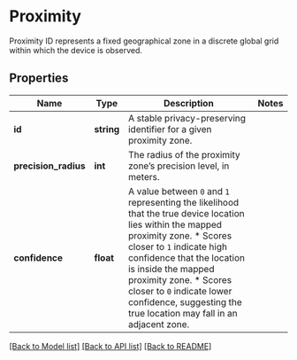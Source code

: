 # Proximity
Proximity ID represents a fixed geographical zone in a discrete global grid within which the device is observed.



## Properties
Name | Type | Description | Notes
------------ | ------------- | ------------- | -------------
**id** | **string** | A stable privacy-preserving identifier for a given proximity zone. | 
**precision_radius** | **int** | The radius of the proximity zone’s precision level, in meters. | 
**confidence** | **float** | A value between `0` and `1` representing the likelihood that the true device location lies within the mapped proximity zone.   * Scores closer to `1` indicate high confidence that the location is inside the mapped proximity zone.   * Scores closer to `0` indicate lower confidence, suggesting the true location may fall in an adjacent zone. | 

[[Back to Model list]](../../README.md#documentation-for-models) [[Back to API list]](../../README.md#documentation-for-api-endpoints) [[Back to README]](../../README.md)


